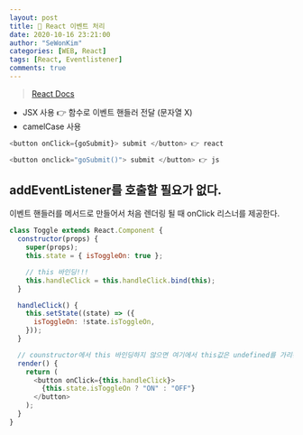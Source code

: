 ```yaml
---
layout: post
title: 🎅 React 이벤트 처리
date: 2020-10-16 23:21:00
author: "SeWonKim"
categories: [WEB, React]
tags: [React, Eventlistener]
comments: true
---
```


> [React Docs](https://ko.reactjs.org/docs/handling-events.html)

- JSX 사용 👉 함수로 이벤트 핸들러 전달 (문자열 X)
- camelCase 사용

```javascript
<button onClick={goSubmit}> submit </button> 👉 react

<button onclick="goSubmit()"> submit </button> 👉 js
```

## addEventListener를 호출할 필요가 없다.

이벤트 핸들러를 메서드로 만들어서 처음 렌더링 될 때 onClick 리스너를 제공한다.

```javascript
class Toggle extends React.Component {
  constructor(props) {
    super(props);
    this.state = { isToggleOn: true };

    // this 바인딩!!!
    this.handleClick = this.handleClick.bind(this);
  }

  handleClick() {
    this.setState((state) => ({
      isToggleOn: !state.isToggleOn,
    }));
  }

  // counstructor에서 this 바인딩하지 않으면 여기에서 this값은 undefined를 가리킨다.
  render() {
    return (
      <button onClick={this.handleClick}>
        {this.state.isToggleOn ? "ON" : "OFF"}
      </button>
    );
  }
}
```
